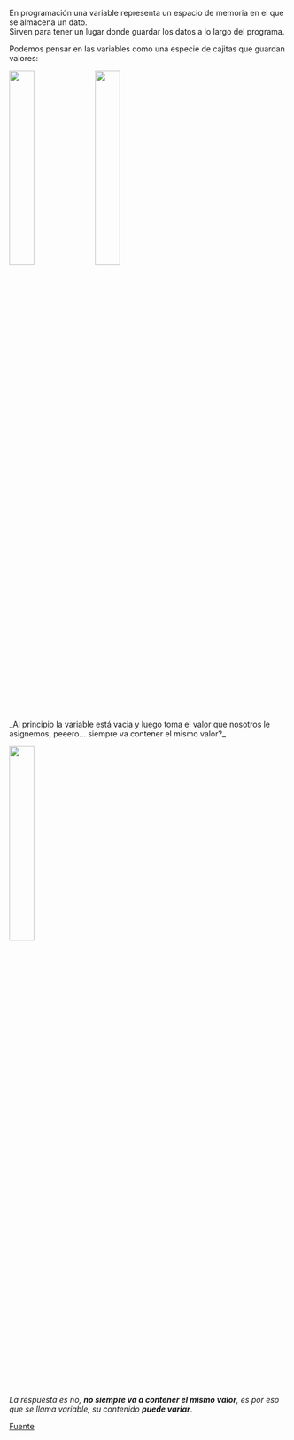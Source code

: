 En programación una variable representa un espacio de memoria en el que se almacena un dato.<br>
Sirven para tener un lugar donde guardar los datos a lo largo del programa.<br>

Podemos pensar en las variables como una especie de cajitas que guardan valores:

<img src="http://diwo.bq.com/wp-content/uploads/2015/02/box_var_2.png" alt="" width="30%" height="auto">
<img src="http://diwo.bq.com/wp-content/uploads/2015/02/box_a_5.png" alt="" width="30%" height="auto"><br>
_Al principio la variable está vacia y luego toma el valor que nosotros le asignemos, peeero... siempre va contener el mismo valor?_<br>

<img src="http://diwo.bq.com/wp-content/uploads/2015/02/box_var_cambio.png" alt="" width="30%" height="auto"><br>
_La respuesta es no, **no siempre va a contener el mismo valor**, es por eso que se llama variable, su contenido **puede variar**_.


[Fuente](http://diwo.bq.com/en/programming-with-variables-using-bitbloq/)